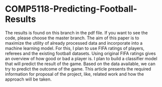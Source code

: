 # COMP5118-Predicting-Football-Results
The results is found on this branch in the pdf file. If you want to see the code, please choose the master branch.
The aim of this paper is to maximize the utility of already processed data and incorporate into a machine learning model. For this, I plan to use FIFA ratings of players, referees and the existing football datasets. Using original FIFA ratings gives an overview of how good or bad a player is. I plan to build a classifier model that will predict the result of the game. Based on the data available, we can try to predict the outcome of the game. This article presents the required information for proposal of the project, like, related work and how the approach will be taken.
